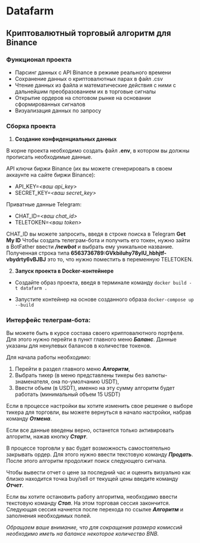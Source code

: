 # Datafarm

## Криптовалютный торговый алгоритм для Binance

### Функционал проекта

* Парсинг данных с API Binance в режиме реального времени
* Сохранение данных о криптовалютных парах в файл .csv
* Чтение данных из файла и математические действия с ними с дальнейшим преобразованием их в торговые сигналы
* Открытие ордеров на спотовом рынке на основании сформированных сигналов
* Визуализация данных по запросу


### Сборка проекта

1. <b>Создание конфиденциальных данных</b>

В корне проекта необходимо создать файл <b>.env</b>, в котором вы должны прописать необходимые данные.

API ключи биржи Binance (их вы можете сгенерировать в своем аккаунте на сайте биржи Binance):
* API_KEY=<em><ваш api_key></em>
* SECRET_KEY=<em><ваш secret_key></em>

Приватные данные Telegram:
* CHAT_ID=<em><ваш chat_id></em>
* TELETOKEN=<em><ваш token></em>

CHAT_ID вы можете запросить, введя в строке поиска в Telegram <b>Get My ID</b>
Чтобы создать телеграм-бота и получить его токен, нужно зайти в BotFather ввести <em><b>/newbot</b></em> и выбрать ему уникальное название. Полученная строка типа <b>6563736789:GVkbiluhy78yIU_hbhjtf-vbydrty6vBJBJ</b> это то, что нужно поместить в переменную TELETOKEN.

2. <b>Запуск проекта в Docker-контейнере</b>

* Создайте образ проекта, введя в терминале команду
`docker build -t datafarm .`

* Запустите контейнер на основе созданного образа
`docker-compose up --build`


### Интерфейс телеграм-бота:

Вы можете быть в курсе состава своего криптовалютного портфеля. Для этого нужно перейти в пункт главного
меню <em><b>Баланс</b></em>. Данные указаны для ненулевых балансов в количестве токенов.

Для начала работы необходимо:
1. Перейти в раздел главного меню <em><b>Алгоритм</b></em>,
2. Выбрать тикер (в меню представлены тикеры без валюты-знаменателя, она по-умолчанию USDT),
3. Ввести объем (в USDT), именно на эту сумму алгоритм будет работать (минимальный объем 15 USDT)

Если в процессе настройки вы хотите изменить свое решение о выборе тикера для торговли, вы можете вернуться
в начало настройки, набрав команду <em><b>Отмена</b></em>.

Если все данные введены верно, останется только активировать алгоритм, нажав кнопку <em><b>Старт</b></em>.

В процессе торговли у вас будет возможность самостоятельно закрывать ордер. Для этого нужно 
ввести текстовую команду <em><b>Продать</b></em>. После этого алгоритм продолжит поиск следующего сигнала.

Чтобы вывести отчет о цене за последний час и оценить визуально как близко находится точка buy/sell от текущей цены введите команду <em><b>Отчет</b></em>.

Если вы хотите остановить работу алгоритма, необходимо ввести текстовую команду <em><b>Стоп</b></em>. 
На этом торговая сессия закончится. Следующая сессия начнется после перехода по ссылке <em><b>Алгоритм</b></em> и заполнения необходимых полей.

<em>Обращаем ваше внимание, что для сокращения размера комиссий необходимо иметь на балансе некоторое количество BNB.</em>